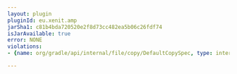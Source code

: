 ```yaml
---
layout: plugin
pluginId: eu.xenit.amp
jarSha1: c81b4bda720520e2f8d73cc482ea5b06c26fdf74
isJarAvailable: true
error: NONE
violations:
- {name: org/gradle/api/internal/file/copy/DefaultCopySpec, type: internal-api-usage}

---
```

